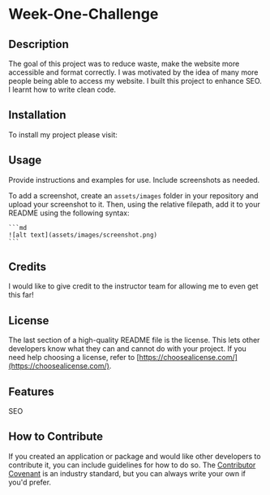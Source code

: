 # Week-One-Challenge

## Description

The goal of this project was to reduce waste, make the website more accessible and format correctly. 
I was motivated by the idea of many more people being able to access my website.
I built this project to enhance SEO.
I learnt how to write clean code.

## Installation

To install my project please visit: 

## Usage

Provide instructions and examples for use. Include screenshots as needed.

To add a screenshot, create an `assets/images` folder in your repository and upload your screenshot to it. Then, using the relative filepath, add it to your README using the following syntax:

    ```md
    ![alt text](assets/images/screenshot.png)
    ```

## Credits

I would like to give credit to the instructor team for allowing me to even get this far!


## License

The last section of a high-quality README file is the license. This lets other developers know what they can and cannot do with your project. If you need help choosing a license, refer to [https://choosealicense.com/](https://choosealicense.com/).


## Features

SEO

## How to Contribute

If you created an application or package and would like other developers to contribute it, you can include guidelines for how to do so. The [Contributor Covenant](https://www.contributor-covenant.org/) is an industry standard, but you can always write your own if you'd prefer.
